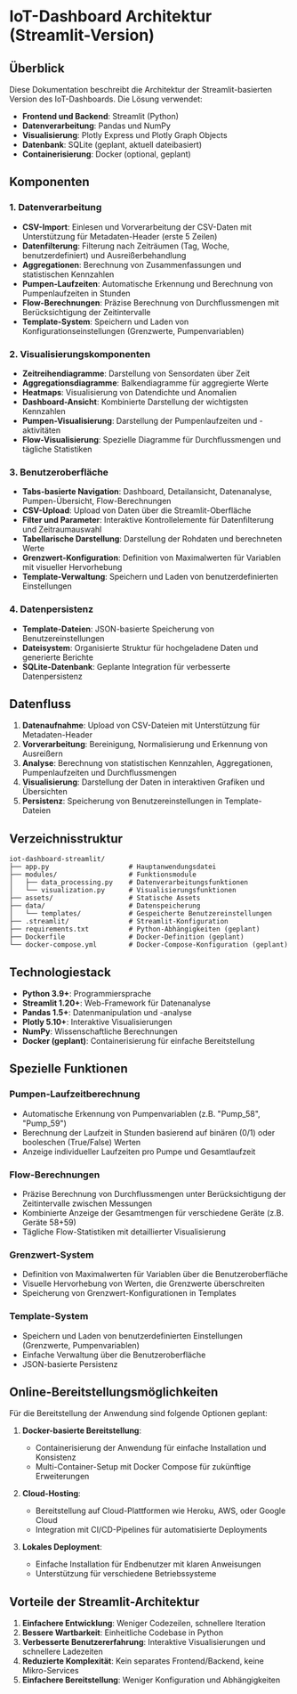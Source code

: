 # IoT-Dashboard Architektur (Streamlit-Version)

## Überblick

Diese Dokumentation beschreibt die Architektur der Streamlit-basierten Version des IoT-Dashboards. Die Lösung verwendet:

- **Frontend und Backend**: Streamlit (Python)
- **Datenverarbeitung**: Pandas und NumPy
- **Visualisierung**: Plotly Express und Plotly Graph Objects
- **Datenbank**: SQLite (geplant, aktuell dateibasiert)
- **Containerisierung**: Docker (optional, geplant)

## Komponenten

### 1. Datenverarbeitung

- **CSV-Import**: Einlesen und Vorverarbeitung der CSV-Daten mit Unterstützung für Metadaten-Header (erste 5 Zeilen)
- **Datenfilterung**: Filterung nach Zeiträumen (Tag, Woche, benutzerdefiniert) und Ausreißerbehandlung
- **Aggregationen**: Berechnung von Zusammenfassungen und statistischen Kennzahlen
- **Pumpen-Laufzeiten**: Automatische Erkennung und Berechnung von Pumpenlaufzeiten in Stunden
- **Flow-Berechnungen**: Präzise Berechnung von Durchflussmengen mit Berücksichtigung der Zeitintervalle
- **Template-System**: Speichern und Laden von Konfigurationseinstellungen (Grenzwerte, Pumpenvariablen)

### 2. Visualisierungskomponenten

- **Zeitreihendiagramme**: Darstellung von Sensordaten über Zeit
- **Aggregationsdiagramme**: Balkendiagramme für aggregierte Werte
- **Heatmaps**: Visualisierung von Datendichte und Anomalien
- **Dashboard-Ansicht**: Kombinierte Darstellung der wichtigsten Kennzahlen
- **Pumpen-Visualisierung**: Darstellung der Pumpenlaufzeiten und -aktivitäten
- **Flow-Visualisierung**: Spezielle Diagramme für Durchflussmengen und tägliche Statistiken

### 3. Benutzeroberfläche

- **Tabs-basierte Navigation**: Dashboard, Detailansicht, Datenanalyse, Pumpen-Übersicht, Flow-Berechnungen
- **CSV-Upload**: Upload von Daten über die Streamlit-Oberfläche
- **Filter und Parameter**: Interaktive Kontrollelemente für Datenfilterung und Zeitraumauswahl
- **Tabellarische Darstellung**: Darstellung der Rohdaten und berechneten Werte
- **Grenzwert-Konfiguration**: Definition von Maximalwerten für Variablen mit visueller Hervorhebung
- **Template-Verwaltung**: Speichern und Laden von benutzerdefinierten Einstellungen

### 4. Datenpersistenz

- **Template-Dateien**: JSON-basierte Speicherung von Benutzereinstellungen
- **Dateisystem**: Organisierte Struktur für hochgeladene Daten und generierte Berichte
- **SQLite-Datenbank**: Geplante Integration für verbesserte Datenpersistenz

## Datenfluss

1. **Datenaufnahme**: Upload von CSV-Dateien mit Unterstützung für Metadaten-Header
2. **Vorverarbeitung**: Bereinigung, Normalisierung und Erkennung von Ausreißern
3. **Analyse**: Berechnung von statistischen Kennzahlen, Aggregationen, Pumpenlaufzeiten und Durchflussmengen
4. **Visualisierung**: Darstellung der Daten in interaktiven Grafiken und Übersichten
5. **Persistenz**: Speicherung von Benutzereinstellungen in Template-Dateien

## Verzeichnisstruktur

```
iot-dashboard-streamlit/
├── app.py                    # Hauptanwendungsdatei
├── modules/                  # Funktionsmodule
│   ├── data_processing.py    # Datenverarbeitungsfunktionen
│   └── visualization.py      # Visualisierungsfunktionen
├── assets/                   # Statische Assets
├── data/                     # Datenspeicherung
│   └── templates/            # Gespeicherte Benutzereinstellungen
├── .streamlit/               # Streamlit-Konfiguration
├── requirements.txt          # Python-Abhängigkeiten (geplant)
├── Dockerfile                # Docker-Definition (geplant)
└── docker-compose.yml        # Docker-Compose-Konfiguration (geplant)
```

## Technologiestack

- **Python 3.9+**: Programmiersprache
- **Streamlit 1.20+**: Web-Framework für Datenanalyse
- **Pandas 1.5+**: Datenmanipulation und -analyse
- **Plotly 5.10+**: Interaktive Visualisierungen
- **NumPy**: Wissenschaftliche Berechnungen
- **Docker (geplant)**: Containerisierung für einfache Bereitstellung

## Spezielle Funktionen

### Pumpen-Laufzeitberechnung
- Automatische Erkennung von Pumpenvariablen (z.B. "Pump_58", "Pump_59")
- Berechnung der Laufzeit in Stunden basierend auf binären (0/1) oder booleschen (True/False) Werten
- Anzeige individueller Laufzeiten pro Pumpe und Gesamtlaufzeit

### Flow-Berechnungen
- Präzise Berechnung von Durchflussmengen unter Berücksichtigung der Zeitintervalle zwischen Messungen
- Kombinierte Anzeige der Gesamtmengen für verschiedene Geräte (z.B. Geräte 58+59)
- Tägliche Flow-Statistiken mit detaillierter Visualisierung

### Grenzwert-System
- Definition von Maximalwerten für Variablen über die Benutzeroberfläche
- Visuelle Hervorhebung von Werten, die Grenzwerte überschreiten
- Speicherung von Grenzwert-Konfigurationen in Templates

### Template-System
- Speichern und Laden von benutzerdefinierten Einstellungen (Grenzwerte, Pumpenvariablen)
- Einfache Verwaltung über die Benutzeroberfläche
- JSON-basierte Persistenz

## Online-Bereitstellungsmöglichkeiten

Für die Bereitstellung der Anwendung sind folgende Optionen geplant:

1. **Docker-basierte Bereitstellung**:
   - Containerisierung der Anwendung für einfache Installation und Konsistenz
   - Multi-Container-Setup mit Docker Compose für zukünftige Erweiterungen

2. **Cloud-Hosting**:
   - Bereitstellung auf Cloud-Plattformen wie Heroku, AWS, oder Google Cloud
   - Integration mit CI/CD-Pipelines für automatisierte Deployments

3. **Lokales Deployment**:
   - Einfache Installation für Endbenutzer mit klaren Anweisungen
   - Unterstützung für verschiedene Betriebssysteme

## Vorteile der Streamlit-Architektur

1. **Einfachere Entwicklung**: Weniger Codezeilen, schnellere Iteration
2. **Bessere Wartbarkeit**: Einheitliche Codebase in Python
3. **Verbesserte Benutzererfahrung**: Interaktive Visualisierungen und schnellere Ladezeiten
4. **Reduzierte Komplexität**: Kein separates Frontend/Backend, keine Mikro-Services
5. **Einfachere Bereitstellung**: Weniger Konfiguration und Abhängigkeiten 